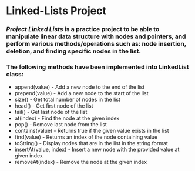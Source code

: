 # Linked-Lists Project

### *Project Linked Lists* is a practice project to be able to manipulate linear data structure with nodes and pointers, and perform various methods/operations such as: node insertion, deletion, and finding specific nodes in the list.

### The following methods have been implemented into LinkedList class:

* append(value)  - Add a new node to the end of the list
* prepend(value) - Add a new node to the start of the list
* size() - Get total number of nodes in the list
* head() - Get first node of the list
* tail() - Get last node of the list
* at(index) - Find the node at the given index
* pop() - Remove last node from the list
* contains(value) - Returns true if the given value exists in the list
* find(value) - Returns an index of the node containing value
* toString() - Display nodes that are in the list in the string format
* insertAt(value, index) - Insert a new node with the provided value at given index
* removeAt(index) - Remove the node at the given index
